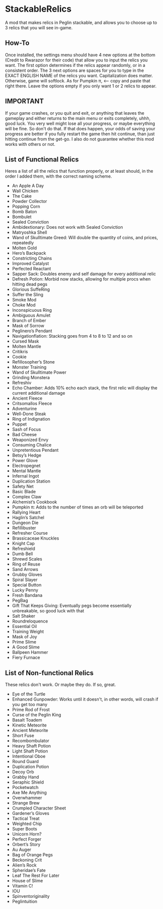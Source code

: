 # StackableRelics
A mod that makes relics in Peglin stackable, and allows you to choose up to 3 relics that you will see in-game.
## How-To
Once installed, the settings menu should have 4 new options at the bottom (Credit to Rwarazor for their code) that allow you to input the relics you want. The first option determines if the relics appear randomly, or in a consistent order. The 3 next options are spaces for you to type in the EXACT ENGLISH NAME of the relics you want. Capitalization does matter. Otherwise, game will softlock. As for Pumpkin π, <-- copy and paste that right there. Leave the options empty if you only want 1 or 2 relics to appear.
## IMPORTANT
If your game crashes, or you quit and exit, or anything that leaves the gameplay and either returns to the main menu or exits completely, uhhh, good luck. You very well might lose all your progress, or maybe everything will be fine. So don't do that. If that does happen, your odds of saving your progress are better if you fully restart the game then hit continue, than just hitting continue from the get-go. I also do not guarantee whether this mod works with others or not.
## List of Functional Relics
Heres a list of all the relics that function properly, or at least should, in the order I added them, with the correct naming scheme.
- An Apple A Day
- Wall Chicken
- The Cake
- Powder Collector
- Popping Corn
- Bomb Baton
- Bombulet
- Sealed Conviction
- Ambidextionary: Does not work with Sealed Conviction
- Matryoshka Shell
- Wand of Skulltimate Greed: Will double the quantity of coins, and prices, repeatedly
- Molten Gold
- Hero’s Backpack
- Constricting Chains
- Improved Catalyst
- Perfected Reactant
- Sapper Sack: Doubles enemy and self damage for every additional relic
- Defresh Potion: Morbid now stacks, allowing for multiple procs when hitting dead pegs
- Glorious SuffeRing
- Suffer the Sling
- Smoke Mod
- Choke Mod
- Inconspicuous Ring
- Ambiguous Amulet
- Branch of Ember
- Mask of Sorrow
- Peglinero’s Pendant
- Navigationflation: Stacking goes from 4 to 8 to 12 and so on
- Cursed Mask
- Molten Mantle
- Critikris
- Cookie
- Refillosopher’s Stone
- Monster Training
- Wand of Skulltimate Power
- Grinding Monstera
- Refreshiv
- Echo Chamber: Adds 10% echo each stack, the first relic will display the current additional damage
- Ancient Fleece
- Critsomallos Fleece
- Adventurine
- Well-Done Steak
- Ring of Indignation
- Puppet
- Sash of Focus
- Bad Cheese
- Weaponized Envy
- Consuming Chalice
- Unpretentious Pendant
- Betsy’s Hedge
- Power Glove
- Electropegnet
- Mental Mantle
- Infernal Ingot
- Duplication Station
- Safety Net
- Basic Blade
- Complex Claw
- Alchemist’s Cookbook
- Pumpkin π: Adds to the number of times an orb will be teleported
- Rallying Heart
- Haglin’s Satchel
- Dungeon Die
- Refillibuster
- Refresher Course
- Brassicaceae Knuckles
- Knight Cap
- Refreshield
- Dumb Bell
- Shrewd Scales
- Ring of Reuse
- Sand Arrows
- Grubby Gloves
- Spiral Slayer
- Special Button
- Lucky Penny
- Fresh Bandana
- PegBag
- Gift That Keeps Giving: Eventually pegs become essentially unbreakable, so good luck with that
- Salt Shaker
- Roundreloquence
- Essential Oil
- Training Weight
- Mask of Joy
- Prime Slime
- A Good Slime
- Ballpeen Hammer
- Fiery Furnace

## List of Non-functional Relics

These relics don't work. Or maybe they do. If so, great.
- Eye of the Turtle
- Enhanced Gunpowder: Works until it doesn't, in other words, will crash if you get too many
- Prime Rod of Frost
- Curse of the Peglin King
- Basalt Toadem
- Kinetic Meteorite
- Ancient Meteorite
- Short Fuse
- Recombombulator
- Heavy Shaft Potion
- Light Shaft Potion
- Intentional Oboe
- Round Guard
- Duplication Potion
- Decoy Orb
- Grabby Hand
- Seraphic Shield
- Pocketwatch
- Axe Me Anything
- Overwhammer
- Strange Brew
- Crumpled Character Sheet
- Gardener’s Gloves
- Tactical Treat
- Weighted Chip
- Super Boots
- Unicorn Horn?
- Perfect Forger
- Orbert’s Story
- Au Auger
- Bag of Orange Pegs
- Beckoning Crit
- Alien’s Rock
- Spheridae’s Fate
- Leaf The Rest For Later
- House of Slime
- Vitamin C!
- IOU
- Spinventoriginality
- Peglintuition

